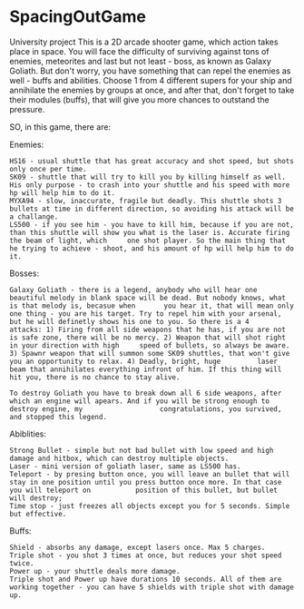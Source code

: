 # SpacingOutGame
University project
This is a 2D arcade shooter game, which action takes place in space. You will face the difficulty of surviving against tons of enemies, meteorites and last but not least - boss, as known as Galaxy Goliath. But don't worry, you have something that can repel the enemies as well - buffs and abilities. Choose 1 from 4 different supers for your ship and annihilate the enemies by groups at once, and after that, don't forget to take their modules (buffs), that will give you more chances to outstand the pressure.

SO, in this game, there are:

Enemies:

    HS16 - usual shuttle that has great accuracy and shot speed, but shots only once per time.
    SK09 - shuttle that will try to kill you by killing himself as well. His only purpose - to crash into your shuttle and his speed with more hp will help him to do it.
    MYXA94 - slow, inaccurate, fragile but deadly. This shuttle shots 3 bullets at time in different direction, so avoiding his attack will be a challange.
    LS500 - if you see him - you have to kill him, because if you are not, than this shuttle will show you what is the laser is. Accurate firing the beam of light, which     one shot player. So the main thing that he trying to achieve - shoot, and his amount of hp will help him to do it.
Bosses:

    Galaxy Goliath - there is a legend, anybody who will hear one beautiful melody in blank space will be dead. But nobody knows, what is that melody is, becasue when       you hear it, that will mean only one thing - you are his target. Try to repel him with your arsenal, but he will definetly shows his one to you. So there is a 4         attacks: 1) Firing from all side weapons that he has, if you are not is safe zone, there will be no mercy. 2) Weapon that will shot right in your direction with high     speed of bullets, so always be aware. 3) Spawnr weapon that will summon some SK09 shuttles, that won't give you an opportunity to relax. 4) Deadly, bright, huge         laser beam that annihilates everything infront of him. If this thing will hit you, there is no chance to stay alive.
    
    To destroy Goliath you have to break down all 6 side weapons, after which an engine will apears. And if you will be strong enough to destroy engine, my                   congratulations, you survived, and stopped this legend.
    
Abiblities:

    Strong Bullet - simple but not bad bullet with low speed and high damage and hitbox, which can destroy multiple objects.
    Laser - mini version of goliath laser, same as LS500 has.
    Teleport - by presing button once, you will leave an bullet that will stay in one position until you press button once more. In that case you will teleport on           position of this bullet, but bullet will destroy;
    Time stop - just freezes all objects except you for 5 seconds. Simple but effective.
    
Buffs:

    Shield - absorbs any damage, except lasers once. Max 5 charges. 
    Triple shot - you shot 3 times at once, but reduces your shot speed twice. 
    Power up - your shuttle deals more damage. 
    Triple shot and Power up have durations 10 seconds. All of them are working together - you can have 5 shields with triple shot with damage up.
